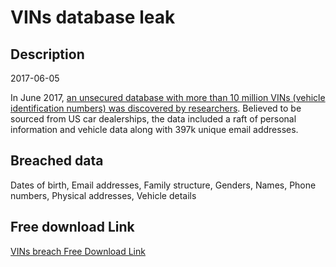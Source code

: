 # VINs database leak

## Description

2017-06-05

In June 2017, <a href="https://www.bleepingcomputer.com/news/security/car-thieves-everywhere-rejoice-as-unsecured-database-exposes-10-million-car-vins/" target="_blank" rel="noopener">an unsecured database with more than 10 million VINs (vehicle identification numbers) was discovered by researchers</a>. Believed to be sourced from US car dealerships, the data included a raft of personal information and vehicle data along with 397k unique email addresses.

## Breached data

Dates of birth, Email addresses, Family structure, Genders, Names, Phone numbers, Physical addresses, Vehicle details

## Free download Link

[VINs breach Free Download Link](https://link-to.net/1229997/820.3162610256386/dynamic/?r=aHR0cHM6Ly93d3cubWVkaWFmaXJlLmNvbS92aWV3L2tsOThLckozSlZjUk9haC8vZmlsZQ==)